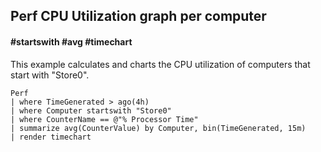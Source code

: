 ## Perf CPU Utilization graph per computer
#### #startswith #avg #timechart

This example calculates and charts the CPU utilization of computers that start with "Store0".

```OQL
Perf
| where TimeGenerated > ago(4h)
| where Computer startswith "Store0" 
| where CounterName == @"% Processor Time"
| summarize avg(CounterValue) by Computer, bin(TimeGenerated, 15m) 
| render timechart
```